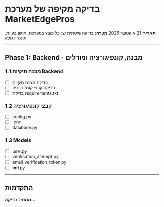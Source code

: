 # בדיקה מקיפה של מערכת MarketEdgePros

**תאריך:** 21 אוקטובר 2025
**מטרה:** בדיקה שיטתית של כל קובץ במערכת, תיקון בעיות, וסנכרון מלא

---

## Phase 1: Backend - מבנה, קונפיגורציה ומודלים

### 1.1 מבנה תיקיות Backend
- [ ] בדיקת מבנה תיקיות
- [ ] בדיקת קבצי קונפיגורציה
- [ ] בדיקת requirements.txt

### 1.2 קבצי קונפיגורציה
- [ ] config.py
- [ ] .env
- [ ] database.py

### 1.3 Models
- [ ] user.py
- [ ] verification_attempt.py
- [ ] email_verification_token.py
- [ ] __init__.py

---

## התקדמות

**מתחיל בדיקה...**

